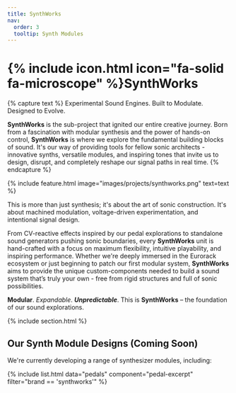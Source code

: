 ```yaml
---
title: SynthWorks
nav:
  order: 3
  tooltip: Synth Modules
---
```


# {% include icon.html icon="fa-solid fa-microscope" %}SynthWorks

{% capture text %}
Experimental Sound Engines. Built to Modulate. Designed to Evolve.

**SynthWorks** is the sub-project that ignited our entire creative journey. Born from a fascination with modular synthesis and the power of hands-on control, **SynthWorks** is where we explore the fundamental building blocks of sound. It's our way of providing tools for fellow sonic architects - innovative synths, versatile modules, and inspiring tones that invite us to design, disrupt, and completely reshape our signal paths in real time.
{% endcapture %}

{% include feature.html
  image="images/projects/synthworks.png"
  text=text
%}

This is more than just synthesis; it's about the art of sonic construction.
It's about machined modulation, voltage-driven experimentation, and intentional signal design.

From CV-reactive effects inspired by our pedal explorations to standalone sound generators pushing sonic boundaries, every **SynthWorks** unit is hand-crafted with a focus on maximum flexibility, intuitive playability, and inspiring performance. Whether we're deeply immersed in the Eurorack ecosystem or just beginning to patch our first modular system, **SynthWorks** aims to provide the unique custom-components needed to build a sound system that’s truly your own - free from rigid structures and full of sonic possibilities.

**Modular**. _Expandable_. **_Unpredictable_**.
This is **SynthWorks** – the foundation of our sound explorations.

{% include section.html %}

## Our Synth Module Designs (Coming Soon)

We're currently developing a range of synthesizer modules, including:

{%
  include list.html
  data="pedals"
  component="pedal-excerpt"
  filter="brand == 'synthworks'"
%}